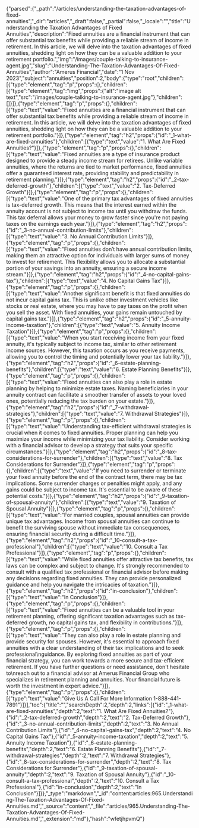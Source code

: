 {"parsed":{"_path":"/articles/understanding-the-taxation-advantages-of-fixed-annuities","_dir":"articles","_draft":false,"_partial":false,"_locale":"","title":"Understanding the Taxation Advantages of Fixed Annuities","description":"Fixed annuities are a financial instrument that can offer substantial tax benefits while providing a reliable stream of income in retirement. In this article, we will delve into the taxation advantages of fixed annuities, shedding light on how they can be a valuable addition to your retirement portfolio.","img":"/images/couple-talking-to-insurance-agent.jpg","slug":"Understanding-The-Taxation-Advantages-Of-Fixed-Annuities","author":"Amerus Financial","date":"1 Nov 2023","subject":"annuities","position":2,"body":{"type":"root","children":[{"type":"element","tag":"p","props":{},"children":[{"type":"element","tag":"img","props":{"alt":"image alt text","src":"/images/couple-talking-to-insurance-agent.jpg"},"children":[]}]},{"type":"element","tag":"p","props":{},"children":[{"type":"text","value":"Fixed annuities are a financial instrument that can offer substantial tax benefits while providing a reliable stream of income in retirement. In this article, we will delve into the taxation advantages of fixed annuities, shedding light on how they can be a valuable addition to your retirement portfolio."}]},{"type":"element","tag":"h2","props":{"id":"_1-what-are-fixed-annuities"},"children":[{"type":"text","value":"1. What Are Fixed Annuities?"}]},{"type":"element","tag":"p","props":{},"children":[{"type":"text","value":"Fixed annuities are a type of insurance product designed to provide a steady income stream for retirees. Unlike variable annuities, where the returns are tied to market performance, fixed annuities offer a guaranteed interest rate, providing stability and predictability in retirement planning."}]},{"type":"element","tag":"h2","props":{"id":"_2-tax-deferred-growth"},"children":[{"type":"text","value":"2. Tax-Deferred Growth"}]},{"type":"element","tag":"p","props":{},"children":[{"type":"text","value":"One of the primary tax advantages of fixed annuities is tax-deferred growth. This means that the interest earned within the annuity account is not subject to income tax until you withdraw the funds. This tax deferral allows your money to grow faster since you're not paying taxes on the earnings each year."}]},{"type":"element","tag":"h2","props":{"id":"_3-no-annual-contribution-limits"},"children":[{"type":"text","value":"3. No Annual Contribution Limits"}]},{"type":"element","tag":"p","props":{},"children":[{"type":"text","value":"Fixed annuities don’t have annual contribution limits, making them an attractive option for individuals with larger sums of money to invest for retirement. This flexibility allows you to allocate a substantial portion of your savings into an annuity, ensuring a secure income stream."}]},{"type":"element","tag":"h2","props":{"id":"_4-no-capital-gains-tax"},"children":[{"type":"text","value":"4. No Capital Gains Tax"}]},{"type":"element","tag":"p","props":{},"children":[{"type":"text","value":"Another significant benefit is that fixed annuities do not incur capital gains tax. This is unlike other investment vehicles like stocks or real estate, where you may have to pay taxes on the profit when you sell the asset. With fixed annuities, your gains remain untouched by capital gains tax."}]},{"type":"element","tag":"h2","props":{"id":"_5-annuity-income-taxation"},"children":[{"type":"text","value":"5. Annuity Income Taxation"}]},{"type":"element","tag":"p","props":{},"children":[{"type":"text","value":"When you start receiving income from your fixed annuity, it's typically subject to income tax, similar to other retirement income sources. However, this taxation occurs as you receive payments, allowing you to control the timing and potentially lower your tax liability."}]},{"type":"element","tag":"h2","props":{"id":"_6-estate-planning-benefits"},"children":[{"type":"text","value":"6. Estate Planning Benefits"}]},{"type":"element","tag":"p","props":{},"children":[{"type":"text","value":"Fixed annuities can also play a role in estate planning by helping to minimize estate taxes. Naming beneficiaries in your annuity contract can facilitate a smoother transfer of assets to your loved ones, potentially reducing the tax burden on your estate."}]},{"type":"element","tag":"h2","props":{"id":"_7-withdrawal-strategies"},"children":[{"type":"text","value":"7. Withdrawal Strategies"}]},{"type":"element","tag":"p","props":{},"children":[{"type":"text","value":"Understanding tax-efficient withdrawal strategies is crucial when it comes to fixed annuities. Proper planning can help you maximize your income while minimizing your tax liability. Consider working with a financial advisor to develop a strategy that suits your specific circumstances."}]},{"type":"element","tag":"h2","props":{"id":"_8-tax-considerations-for-surrender"},"children":[{"type":"text","value":"8. Tax Considerations for Surrender"}]},{"type":"element","tag":"p","props":{},"children":[{"type":"text","value":"If you need to surrender or terminate your fixed annuity before the end of the contract term, there may be tax implications. Some surrender charges or penalties might apply, and any gains could be subject to income tax. It's essential to be aware of these potential costs."}]},{"type":"element","tag":"h2","props":{"id":"_9-taxation-of-spousal-annuity"},"children":[{"type":"text","value":"9. Taxation of Spousal Annuity"}]},{"type":"element","tag":"p","props":{},"children":[{"type":"text","value":"For married couples, spousal annuities can provide unique tax advantages. Income from spousal annuities can continue to benefit the surviving spouse without immediate tax consequences, ensuring financial security during a difficult time."}]},{"type":"element","tag":"h2","props":{"id":"_10-consult-a-tax-professional"},"children":[{"type":"text","value":"10. Consult a Tax Professional"}]},{"type":"element","tag":"p","props":{},"children":[{"type":"text","value":"While fixed annuities offer attractive tax benefits, tax laws can be complex and subject to change. It's strongly recommended to consult with a qualified tax professional or financial advisor before making any decisions regarding fixed annuities. They can provide personalized guidance and help you navigate the intricacies of taxation."}]},{"type":"element","tag":"h2","props":{"id":"in-conclusion"},"children":[{"type":"text","value":"In Conclusion"}]},{"type":"element","tag":"p","props":{},"children":[{"type":"text","value":"Fixed annuities can be a valuable tool in your retirement planning, offering significant taxation advantages such as tax-deferred growth, no capital gains tax, and flexibility in contributions."}]},{"type":"element","tag":"p","props":{},"children":[{"type":"text","value":"They can also play a role in estate planning and provide security for spouses. However, it's essential to approach fixed annuities with a clear understanding of their tax implications and to seek professional\nguidance. By exploring fixed annuities as part of your financial strategy, you can work towards a more secure and tax-efficient retirement. If you have further questions or need assistance, don't hesitate to\nreach out to a financial advisor at Amerus Financial Group who specializes in retirement planning and annuities. Your financial future is worth the investment in expert advice."}]},{"type":"element","tag":"p","props":{},"children":[{"type":"text","value":"Give Us A Call For More Information 1-888-441-7891"}]}],"toc":{"title":"","searchDepth":2,"depth":2,"links":[{"id":"_1-what-are-fixed-annuities","depth":2,"text":"1. What Are Fixed Annuities?"},{"id":"_2-tax-deferred-growth","depth":2,"text":"2. Tax-Deferred Growth"},{"id":"_3-no-annual-contribution-limits","depth":2,"text":"3. No Annual Contribution Limits"},{"id":"_4-no-capital-gains-tax","depth":2,"text":"4. No Capital Gains Tax"},{"id":"_5-annuity-income-taxation","depth":2,"text":"5. Annuity Income Taxation"},{"id":"_6-estate-planning-benefits","depth":2,"text":"6. Estate Planning Benefits"},{"id":"_7-withdrawal-strategies","depth":2,"text":"7. Withdrawal Strategies"},{"id":"_8-tax-considerations-for-surrender","depth":2,"text":"8. Tax Considerations for Surrender"},{"id":"_9-taxation-of-spousal-annuity","depth":2,"text":"9. Taxation of Spousal Annuity"},{"id":"_10-consult-a-tax-professional","depth":2,"text":"10. Consult a Tax Professional"},{"id":"in-conclusion","depth":2,"text":"In Conclusion"}]}},"_type":"markdown","_id":"content:articles:965.Understanding-The-Taxation-Advantages-Of-Fixed-Annuities.md","_source":"content","_file":"articles/965.Understanding-The-Taxation-Advantages-Of-Fixed-Annuities.md","_extension":"md"},"hash":"wfetjhpvmQ"}